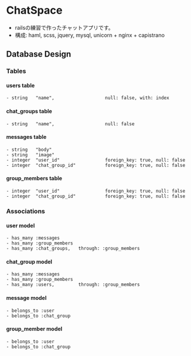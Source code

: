 # ChatSpace

- railsの練習で作ったチャットアプリです。
- 構成: haml, scss, jquery, mysql, unicorn + nginx + capistrano

## Database Design

### Tables
#### users table
    - string   "name",                   null: false, with: index

#### chat_groups table
    - string   "name",                   null: false

#### messages table
    - string   "body"
    - string   "image"
    - integer  "user_id"                 foreign_key: true, null: false
    - integer  "chat_group_id"           foreign_key: true, null: false

#### group_members table
    - integer  "user_id"                 foreign_key: true, null: false
    - integer  "chat_group_id"           foreign_key: true, null: false

### Associations
#### user model
    - has_many :messages
    - has_many :group_members
    - has_many :chat_groups,   through: :group_members

#### chat_group model
    - has_many :messages
    - has_many :group_members
    - has_many :users,         through: :group_members

#### message model
    - belongs_to :user
    - belongs_to :chat_group

#### group_member model
    - belongs_to :user
    - belongs_to :chat_group
